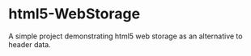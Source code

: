 html5-WebStorage
================

A simple project demonstrating html5 web storage as an alternative to header data.
